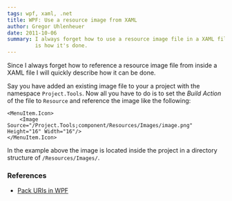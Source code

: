 ```yaml
---
tags: wpf, xaml, .net
title: WPF: Use a resource image from XAML
author: Gregor Uhlenheuer
date: 2011-10-06
summary: I always forget how to use a resource image file in a XAML file - here
         is how it's done.
---
```

Since I always forget how to reference a resource image file from inside a XAML
file I will quickly describe how it can be done.

Say you have added an existing image file to your a project with the namespace
`Project.Tools`. Now all you have to do is to set the *Build Action* of the
file to `Resource` and reference the image like the following:

~~~ {.xml}
<MenuItem.Icon>
    <Image Source="/Project.Tools;component/Resources/Images/image.png" Height="16" Width="16"/>
</MenuItem.Icon>
~~~

In the example above the image is located inside the project in a directory
structure of `/Resources/Images/`.

### References

- [Pack URIs in WPF][1]

[1]: http://msdn.microsoft.com/en-us/library/aa970069.aspx
